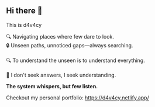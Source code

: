 ## Hi there 👋 
This is d4v4cy

🔍 Navigating places where few dare to look.
<br>
🔒 Unseen paths, unnoticed gaps—always searching.
</br> <br>
🔍 To understand the unseen is to understand everything.
</br> <br>
🖤 I don't seek answers, I seek understanding.
</br>

**The system whispers, but few listen.**

Checkout my personal portfolio: https://d4v4cy.netlify.app/


